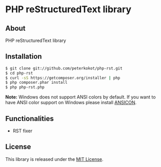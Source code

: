 # PHP reStructuredText library

## About

PHP reStructuredText library

## Installation

```bash
$ git clone git://github.com/peterkokot/php-rst.git
$ cd php-rst
$ curl -sS https://getcomposer.org/installer | php
$ php composer.phar install
$ php php-rst.php
```

**Note:** Windows does not support ANSI colors by default. If you want
to have ANSI color support on Windows please install [ANSICON](https://github.com/adoxa/ansicon/downloads).

## Functionalities

* RST fixer

## License

This library is released under the [MIT License](LICENSE).

